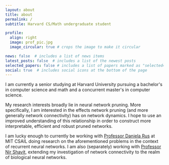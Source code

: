 ```yaml
---
layout: about
title: about
permalink: /
subtitle: Harvard CS/Math undergraduate student

profile:
  align: right
  image: prof_pic.jpg
  image_circular: true # crops the image to make it circular

news: false  # includes a list of news items
latest_posts: false  # includes a list of the newest posts
selected_papers: false # includes a list of papers marked as "selected={true}"
social: true  # includes social icons at the bottom of the page
---
```


I am currently a senior studying at Harvard University pursuing a bachelor's in computer science and math and a concurrent master's in computer science.

My research interests broadly lie in neural network pruning. More specifically, I am interested in the effects network pruning (and more generally network connectivity) has on network dynamics. I hope to use an improved understanding of this relationship in order to construct more interpretable, efficient and robust pruned networks. 

I am lucky enough to currently be working with [Professor Daniela Rus](https://danielarus.csail.mit.edu/) at MIT CSAIL doing research on the aforementioned problems in the context of recurrent neural networks. I am also (separately) working with [Professor Nir Shavit](https://www.csail.mit.edu/person/nir-shavit), extending my investigation of network connectivity to the realm of biological neural networks.
